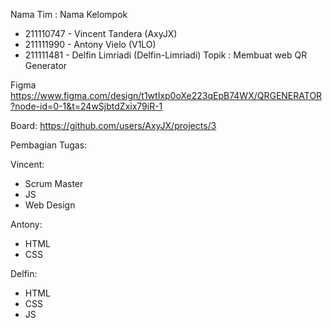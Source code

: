 Nama Tim : Nama Kelompok
- 211110747 - Vincent Tandera (AxyJX)
- 211111990 - Antony Vielo (V1LO)
- 211111481 - Delfin Limriadi (Delfin-Limriadi)
Topik : Membuat web QR Generator

Figma
https://www.figma.com/design/t1wtIxp0oXe223qEpB74WX/QRGENERATOR?node-id=0-1&t=24wSjbtdZxix79iR-1

Board:
https://github.com/users/AxyJX/projects/3

Pembagian Tugas:

Vincent:
- Scrum Master
- JS
- Web Design

Antony:
- HTML
- CSS

Delfin:
- HTML
- CSS
- JS